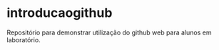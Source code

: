 # introducaogithub
Repositório para demonstrar utilização do github web para alunos em laboratório. 
